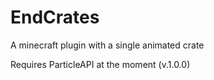 # EndCrates
A minecraft plugin with a single animated crate

Requires ParticleAPI at the moment (v.1.0.0)
